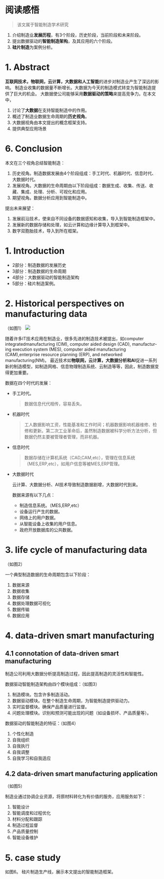 # 阅读感悟
> 该文属于智能制造学术研究
1. 介绍制造业**发展历程**，有3个阶段，历史阶段，当前阶段和未来阶段。
2. 提出数据驱动的**智能制造架构**，及其应用的六个阶段。
3. **硅片制造**为案例分析。

# 1. Abstract

**互联网技术，物联网，云计算，大数据和人工智能**的进步对制造业产生了深远的影响。 制造业收集的数据量不断增长。大数据为今天的制造模式转变为智能制造提供了巨大的机会。 大数据使公司能够采用**数据驱动的策略**来提高竞争力。在本文中，

1. 讨论了**大数据**在支持智能制造中的作用。 
2. 概述了制造业数据生命周期的**历史视角**。
3. 大数据视角由本文提出的概念框架支持。 
4. 提供典型应用场景

# 6. Conclusion
本文在三个视角总结智能制造：
1. 历史视角。制造数据发展由4个阶段组成：手工时代、机器时代、信息时代、大数据时代。
2. 发展视角。大数据的生命周期由以下阶段组成：数据生成、收集、传送、收藏、集成、处理、分析、可视化和应用。
3. 期望视角。数据分析应用到智能制造中。

提出未来展望：
1. 发展前沿技术，使来自不同设备的数据感知和收集，导入到智能制造框架中。
2. 发展新的数据存储和处理，如云计算和边缘计算导入到框架中。
3. 数字双胞胎技术，导入到所在框架。

# 1. Introduction
* 2部分：制造数据的发展历史
* 3部分：制造数据的生命周期
* 4部分：大数据驱动的智能制造架构
* 5部分：硅片制造案例。

# 2. Historical perspectives on manufacturing data
（如图1）
![](F:/GitRepository/ReadingSentiment/[Image_Fei_Tao_2018]Data-driven_smart_manufacturing/fig1.png)

随着许多IT技术应用在制造业，很多先进的制造技术被提出，如computer integratedmanufacturing (CIM), computer aided design (CAD), manufactur-ing execution system (MES), computer aided manufacturing (CAM),enterprise resource planning (ERP), and networked manufacturing(NM)。
最近技术如**物联网，云计算，大数据分析和AI**促进一系列新的制造模型，如制造网格、信息物理制造系统、云制造等等，因此，制造数据变得更加重要。

数据在四个时代的发展：

* 手工时代。
    > 数据信息代代相传，容易丢失。

* 机器时代
    > 工人数据影响工资，性能基准和工作时间；机器数据影响机器维修、检修和更新。第二次工业革命后，虽然制造数据被科学分析方法分析，但数据仍然主要被管理者管理，而非机器。
* 信息时代
    > 数据存储在计算机系统（CAD,CAM,etc），管理在信息系统（MES,ERP,etc），如用户信息等被MES,ERP管理。
* 大数据时代
    
    云计算、大数据分析、AI技术导致制造数据剧增，大数据时代到来。
    
    数据来源有以下几点：
            
    * 制造信息系统。（MES,ERP,etc）
    * 设备运行产生的数据。
    * 网络上的用户数据。
    * 从智能设备上收集的用户信息。
    * 政府开放数据库的公共数据。

# 3. life cycle of manufacturing data
（如图2）

一个典型制造数据的生命周期包含以下阶段：
1. 数据来源
2. 数据收集
3. 数据存储
4. 数据处理数据可视化
5. 数据传输
6. 数据应用

# 4. data-driven smart manufacturing
## 4.1 connotation of data-driven smart manufacturing

制造公司利用大数据分析提高制造过程，因此提高制造的灵活性和智能性。

数据驱动智能制造架构由四个模块组成：（如图3）
1. 制造模块。包含许多制造活动。
2. 数据驱动模块。在整个制造生命周期，为智能制造提供驱动力。
3. 实时监督模块。确保产品质量进行监督。
4. 问题处理模块。识别和预测可能出现的问题（如设备损坏、产品质量等）。

数据驱动的智能制造的特征：（如图4）
1. 个性化制造
2. 自我组织
3. 自我执行
4. 自我调整
5. 自我学习和自我适应

## 4.2 data-driven smart manufacturing application
（如图5）

制造业通过协调企业资源，将原材料转化为有价值的服务，应用服务如下：
1. 智能设计
2. 智能调度和过程优化
3. 材料分配和跟踪
4. 制造过程监督
5. 产品质量控制
6. 智能设备维护

# 5. case study

如图6。
硅片制造生产线，展示本文提出的智能制造框架。
